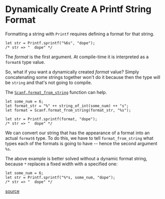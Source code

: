 # Dynamically Create A Printf String Format

Formatting a string with `Printf` requires defining a format for that
string.

```reason
let str = Printf.sprintf("%6s", "dope");
/* str => "  dope" */
```

The _format_ is the first argument. At compile-time it is interpreted as a
`format6` type value.

So, what if you want a dynamically created _format_ value? Simply
concatenating some strings together won't do it because then the type will
be `string` and that's not going to compile.

The [`Scanf.format_from_string`](https://reasonml.github.io/api/Scanf.html)
function can help.

```reason
let some_num = 6;
let format_str = "%" ++ string_of_int(some_num) ++ "s";
let format = Scanf.format_from_string(format_str, "%s");

let str = Printf.sprintf(format, "dope");
/* str => "  dope" */
```

We can convert our string that has the appearance of a format into an actual
`format6` type. To do this, we have to tell `format_from_string` what types
each of the formats is going to have -- hence the second argument `%s`.

The above example is better solved without a dynamic format string, because
`*` replaces a fixed width with a specified one:

```reason
let some_num = 6;
let str = Printf.sprintf("%*s, some_num, "dope");
/* str => "  dope" */
```

[source](https://twitter.com/rickyvetter/status/1013476235253436417)
